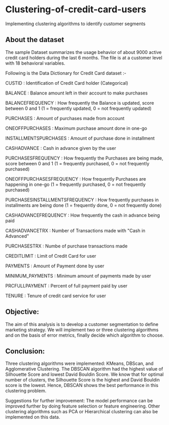 # Clustering-of-credit-card-users
Implementing clustering algorithms to identify customer segments

## About the dataset
The sample Dataset summarizes the usage behavior of about 9000 active credit card holders during the last 6 months. The file is at a customer level with 18 behavioral variables.

Following is the Data Dictionary for Credit Card dataset :-

CUSTID : Identification of Credit Card holder (Categorical)

BALANCE : Balance amount left in their account to make purchases

BALANCEFREQUENCY : How frequently the Balance is updated, score between 0 and 1 (1 = frequently updated, 0 = not frequently updated)

PURCHASES : Amount of purchases made from account

ONEOFFPURCHASES : Maximum purchase amount done in one-go

INSTALLMENTSPURCHASES : Amount of purchase done in installment

CASHADVANCE : Cash in advance given by the user

PURCHASESFREQUENCY : How frequently the Purchases are being made, score between 0 and 1 (1 = frequently purchased, 0 = not frequently purchased)

ONEOFFPURCHASESFREQUENCY : How frequently Purchases are happening in one-go (1 = frequently purchased, 0 = not frequently purchased)

PURCHASESINSTALLMENTSFREQUENCY : How frequently purchases in installments are being done (1 = frequently done, 0 = not frequently done)

CASHADVANCEFREQUENCY : How frequently the cash in advance being paid

CASHADVANCETRX : Number of Transactions made with "Cash in Advanced"

PURCHASESTRX : Numbe of purchase transactions made

CREDITLIMIT : Limit of Credit Card for user

PAYMENTS : Amount of Payment done by user

MINIMUM_PAYMENTS : Minimum amount of payments made by user

PRCFULLPAYMENT : Percent of full payment paid by user

TENURE : Tenure of credit card service for user

## Objective:
The aim of this analysis is to develop a customer segmentation to define marketing strategy. We will implement two or three clustering algorithms and on the basis of error metrics, finally decide which algorithm to choose.

## Conclusion:
Three clustering algorithms were implemented: KMeans, DBScan, and Agglomerative Clustering. 
The DBSCAN algorithm had the highest value of Silhouette Score and lowest David Bouldin Score. We know that for optimal number of clusters, the Silhouette Score is the highest and David Bouldin score is the lowest. Hence, DBSCAN shows the best performance in this clustering problem.

Suggestions for further improvement: The model performance can be improved further by doing feature selection or feature engineering. Other clustering algorithms such as PCA or Hierarchical clustering can also be implemented on this data.
